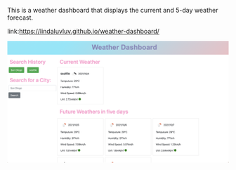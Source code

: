 This is a weather dashboard that displays the current and 5-day weather forecast. 

link:https://lindaluvluv.github.io/weather-dashboard/

![Screenshot](screenshot.png "Title")
